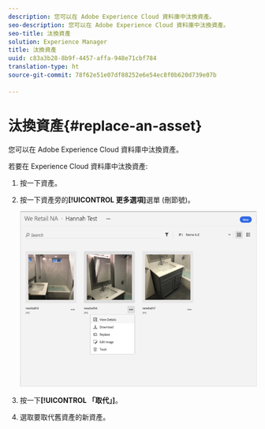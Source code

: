 ```yaml
---
description: 您可以在 Adobe Experience Cloud 資料庫中汰換資產。
seo-description: 您可以在 Adobe Experience Cloud 資料庫中汰換資產。
seo-title: 汰換資產
solution: Experience Manager
title: 汰換資產
uuid: c83a3b28-8b9f-4457-affa-948e71cbf784
translation-type: ht
source-git-commit: 78f62e51e07df88252e6e54ec8f0b620d739e07b

---
```



# 汰換資產{#replace-an-asset}

您可以在 Adobe Experience Cloud 資料庫中汰換資產。

若要在 Experience Cloud 資料庫中汰換資產:

1. 按一下資產。
1. 按一下資產旁的&#x200B;**[!UICONTROL 更多選項]**&#x200B;選單 (刪節號)。

   ![](assets/library_asset_options.png)

1. 按一下&#x200B;**[!UICONTROL 「取代」]**。
1. 選取要取代舊資產的新資產。

